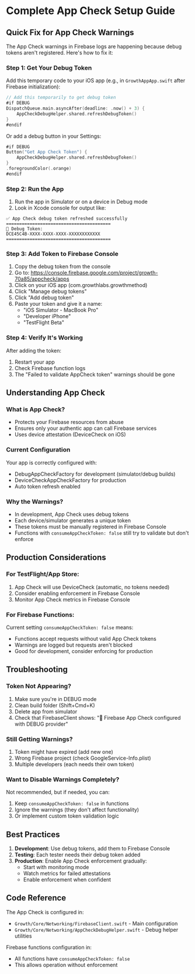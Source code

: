 # Complete App Check Setup Guide

## Quick Fix for App Check Warnings

The App Check warnings in Firebase logs are happening because debug tokens aren't registered. Here's how to fix it:

### Step 1: Get Your Debug Token

Add this temporary code to your iOS app (e.g., in `GrowthAppApp.swift` after Firebase initialization):

```swift
// Add this temporarily to get debug token
#if DEBUG
DispatchQueue.main.asyncAfter(deadline: .now() + 3) {
    AppCheckDebugHelper.shared.refreshDebugToken()
}
#endif
```

Or add a debug button in your Settings:

```swift
#if DEBUG
Button("Get App Check Token") {
    AppCheckDebugHelper.shared.refreshDebugToken()
}
.foregroundColor(.orange)
#endif
```

### Step 2: Run the App

1. Run the app in Simulator or on a device in Debug mode
2. Look in Xcode console for output like:

```
✅ App Check debug token refreshed successfully
========================================
🔑 Debug Token:
DCE45C4B-XXXX-XXXX-XXXX-XXXXXXXXXXXX
========================================
```

### Step 3: Add Token to Firebase Console

1. Copy the debug token from the console
2. Go to: https://console.firebase.google.com/project/growth-70a85/appcheck/apps
3. Click on your iOS app (com.growthlabs.growthmethod)
4. Click "Manage debug tokens"
5. Click "Add debug token"
6. Paste your token and give it a name:
   - "iOS Simulator - MacBook Pro"
   - "Developer iPhone"
   - "TestFlight Beta"

### Step 4: Verify It's Working

After adding the token:
1. Restart your app
2. Check Firebase function logs
3. The "Failed to validate AppCheck token" warnings should be gone

## Understanding App Check

### What is App Check?
- Protects your Firebase resources from abuse
- Ensures only your authentic app can call Firebase services
- Uses device attestation (DeviceCheck on iOS)

### Current Configuration
Your app is correctly configured with:
- DebugAppCheckFactory for development (simulator/debug builds)
- DeviceCheckAppCheckFactory for production
- Auto token refresh enabled

### Why the Warnings?
- In development, App Check uses debug tokens
- Each device/simulator generates a unique token
- These tokens must be manually registered in Firebase Console
- Functions with `consumeAppCheckToken: false` still try to validate but don't enforce

## Production Considerations

### For TestFlight/App Store:
1. App Check will use DeviceCheck (automatic, no tokens needed)
2. Consider enabling enforcement in Firebase Console
3. Monitor App Check metrics in Firebase Console

### For Firebase Functions:
Current setting `consumeAppCheckToken: false` means:
- Functions accept requests without valid App Check tokens
- Warnings are logged but requests aren't blocked
- Good for development, consider enforcing for production

## Troubleshooting

### Token Not Appearing?
1. Make sure you're in DEBUG mode
2. Clean build folder (Shift+Cmd+K)
3. Delete app from simulator
4. Check that FirebaseClient shows: "🔐 Firebase App Check configured with DEBUG provider"

### Still Getting Warnings?
1. Token might have expired (add new one)
2. Wrong Firebase project (check GoogleService-Info.plist)
3. Multiple developers (each needs their own token)

### Want to Disable Warnings Completely?
Not recommended, but if needed, you can:
1. Keep `consumeAppCheckToken: false` in functions
2. Ignore the warnings (they don't affect functionality)
3. Or implement custom token validation logic

## Best Practices

1. **Development**: Use debug tokens, add them to Firebase Console
2. **Testing**: Each tester needs their debug token added
3. **Production**: Enable App Check enforcement gradually:
   - Start with monitoring mode
   - Watch metrics for failed attestations
   - Enable enforcement when confident

## Code Reference

The App Check is configured in:
- `Growth/Core/Networking/FirebaseClient.swift` - Main configuration
- `Growth/Core/Networking/AppCheckDebugHelper.swift` - Debug helper utilities

Firebase functions configuration in:
- All functions have `consumeAppCheckToken: false`
- This allows operation without enforcement